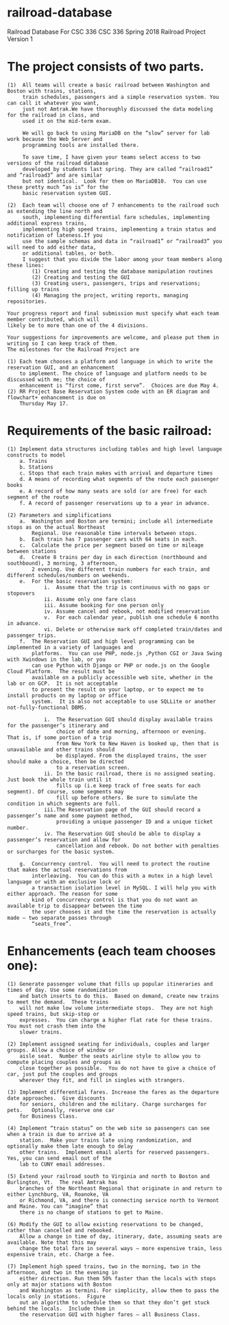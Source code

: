 # railroad-database
Railroad Database For CSC 336
CSC 336 Spring 2018 Railroad Project Version 1
# The project consists of two parts.
    (1)  All teams will create a basic railroad between Washington and Boston with trains, stations, 
         train schedules, passengers and a simple reservation system. You can call it whatever you want, 
         just not Amtrak.We have thoroughly discussed the data modeling for the railroad in class, and 
         used it on the mid-term exam.

         We will go back to using MariaDB on the “slow” server for lab work because the Web Server and 
         programming tools are installed there.

         To save time, I have given your teams select access to two versions of the railroad database 
         developed by students last spring. They are called “railroad1” and “railroad3” and are similar 
         but not identical.  Look for them on MariaDB10.  You can use these pretty much “as is” for the 
         basic reservation system GUI.

    (2)  Each team will choose one of 7 enhancements to the railroad such as extending the line north and
         south, implementing differential fare schedules, implementing additional express trains, 
         implementing high speed trains, implementing a train status and notification of lateness.If you 
         use the sample schemas and data in “railroad1” or “railroad3” you will need to add either data, 
         or additional tables, or both.
         I suggest that you divide the labor among your team members along these lines:
            (1)	Creating and testing the database manipulation routines
            (2)	Creating and testing the GUI
            (3)	Creating users, passengers, trips and reservations; filling up trains
            (4)	Managing the project, writing reports, managing repositories.
    
    Your progress report and final submission must specify what each team member contributed, which will 
    likely be to more than one of the 4 divisions.

    Your suggestions for improvements are welcome, and please put them in writing so I can keep track of them.
    The milestones for the Railroad Project are
    
    (1)	Each team chooses a platform and language in which to write the reservation GUI, and an enhancement 
        to implement. The choice of language and platform needs to be discussed with me; the choice of 
        enhancement is “first come, first serve”.  Choices are due May 4.
    (2)	RR Project Base Reservation System code with an ER diagram and flowchart+ enhancement is due on
        Thursday May 17.
    
#   Requirements of the basic railroad:
    
    (1)	Implement data structures including tables and high level language constructs to model
        a. Trains
        b. Stations
        c. Stops that each train makes with arrival and departure times
        d. A means of recording what segments of the route each passenger books
        e. A record of how many seats are sold (or are free) for each segment of the route
        f. A record of passenger reservations up to a year in advance.

    (2)	Parameters and simplifications
        a.	Washington and Boston are termini; include all intermediate stops as on the actual Northeast 
            Regional. Use reasonable time intervals between stops.
        b.	Each train has 7 passenger cars with 64 seats in each.
        c.	Calculate the price per segment based on time or mileage between stations
        d.	Create 8 trains per day in each direction (northbound and southbound), 3 morning, 3 afternoon, 
            2 evening. Use different train numbers for each train, and different schedules/numbers on weekends.
        e.	For the basic reservation system:
                i.	Assume that the trip is continuous with no gaps or stopovers
                ii.	Assume only one fare class
                iii. Assume booking for one person only
                iv.	Assume cancel and rebook, not modified reservation
                v.	For each calendar year, publish one schedule 6 months in advance. 
                vi.	Delete or otherwise mark off completed train/dates and passenger trips.
        f.	The Reservation GUI and high level programming can be implemented in a variety of languages and 
            platforms.  You can use PHP, node.js ,Python CGI or Java Swing with Xwindows in the lab, or you 
            can use Python with Django or PHP or node.js on the Google Cloud Platform.  The result must be 
            available on a publicly accessible web site, whether in the lab or on GCP.  It is not acceptable 
            to present the result on your laptop, or to expect me to install products on my laptop or office 
            system.  It is also not acceptable to use SQLLite or another not-fully-functional DBMS.

                i.	The Reservation GUI should display available trains for the passenger’s itinerary and 
                    choice of date and morning, afternoon or evening.  That is, if some portion of a trip 
                    from New York to New Haven is booked up, then that is unavailable and other trains should 
                    be displayed. From the displayed trains, the user should make a choice, then be directed 
                    to a reservation screen. 
                ii.	In the basic railroad, there is no assigned seating. Just book the whole train until it 
                    fills up (i.e keep track of free seats for each segment). Of course, some segments may 
                    fill up before others. Be sure to simulate the condition in which segments are full.
                iii.The Reservation page of the GUI should record a passenger’s name and some payment method, 
                    providing a unique passenger ID and a unique ticket number. 
                iv.	The Reservation GUI should be able to display a passenger’s reservation and allow for 
                    cancellation and rebook. Do not bother with penalties or surcharges for the basic system.
        
        g.	Concurrency control.  You will need to protect the routine that makes the actual reservations from 
            interleaving.  You can do this with a mutex in a high level language or with an exclusive lock or 
            a transaction isolation level in MySQL. I will help you with either approach. The reason for some 
            kind of concurrency control is that you do not want an available trip to disappear between the time 
            the user chooses it and the time the reservation is actually made – two separate passes through 
            “seats_free”. 
            
#    Enhancements (each team chooses one):
    (1)	Generate passenger volume that fills up popular itineraries and times of day. Use some randomization 
        and batch inserts to do this.  Based on demand, create new trains to meet the demand.  These trains 
        will not make low volume intermediate stops.  They are not high speed trains, but skip-stop or 
        expresses.  You can charge a higher flat rate for these trains.  You must not crash them into the 
        slower trains.

    (2)	Implement assigned seating for individuals, couples and larger groups. Allow a choice of window or 
        aisle seat.  Number the seats airline style to allow you to compute placing couples and groups as 
        close together as possible.  You do not have to give a choice of car, just put the couples and groups 
        wherever they fit, and fill in singles with strangers.

    (3)	Implement differential fares. Increase the fares as the departure date approaches.  Give discounts 
        for seniors, children and the military. Charge surcharges for pets.   Optionally, reserve one car 
        for Business Class.

    (4)	Implement “train status” on the web site so passengers can see when a train is due to arrive at a 
        station.  Make your trains late using randomization, and optionally make them late enough to delay 
        other trains.  Implement email alerts for reserved passengers.  Yes, you can send email out of the 
        lab to CUNY email addresses.

    (5)	Extend your railroad south to Virginia and north to Boston and Burlington, Vt.  The real Amtrak has 
        branches of the Northeast Regional that originate in and return to either Lynchburg, VA, Roanoke, VA 
        or Richmond, VA, and there is connecting service north to Vermont and Maine. You can “imagine” that 
        there is no change of stations to get to Maine.  

    (6)	Modify the GUI to allow existing reservations to be changed, rather than cancelled and rebooked.  
        Allow a change in time of day, itinerary, date, assuming seats are available. Note that this may 
        change the total fare in several ways – more expensive train, less expensive train, etc. Charge a fee.

    (7)	Implement high speed trains, two in the morning, two in the afternoon, and two in the evening in 
        either direction. Run them 50% faster than the locals with stops only at major stations with Boston 
        and Washington as termini. For simplicity, allow them to pass the locals only in stations.  Figure 
        out an algorithm to schedule them so that they don’t get stuck behind the locals.  Include them in 
        the reservation GUI with higher fares – all Business Class.

